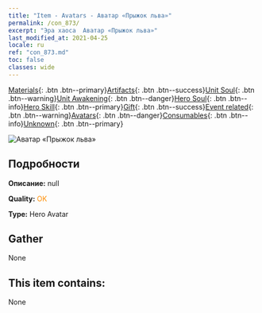 ```yaml
---
title: "Item - Avatars - Аватар «Прыжок льва»"
permalink: /con_873/
excerpt: "Эра хаоса  Аватар «Прыжок льва»"
last_modified_at: 2021-04-25
locale: ru
ref: "con_873.md"
toc: false
classes: wide
---
```

 [Materials](/ItemsRU/){: .btn .btn--primary}[Artifacts](/ItemsRU/Artifacts/){: .btn .btn--success}[Unit Soul](/ItemsRU/UnitSoul/){: .btn .btn--warning}[Unit Awakening](/ItemsRU/UnitAwakening/){: .btn .btn--danger}[Hero Soul](/ItemsRU/HeroSoul/){: .btn .btn--info}[Hero Skill](/ItemsRU/HeroSkill/){: .btn .btn--primary}[Gift](/ItemsRU/Gift/){: .btn .btn--success}[Event related](/ItemsRU/Events/){: .btn .btn--warning}[Avatars](/ItemsRU/Avatars/){: .btn .btn--danger}[Consumables](/ItemsRU/Consumables/){: .btn .btn--info}[Unknown](/ItemsRU/Unknown/){: .btn .btn--primary}

 ![Аватар «Прыжок льва»](/images/h/h_Gem4.jpg)

## Подробности
 **Описание:** null

 **Quality:** <span style="color: #FF8C00">OK</span>

 **Type:** Hero Avatar

## Gather

  None

## This item contains:

  None

